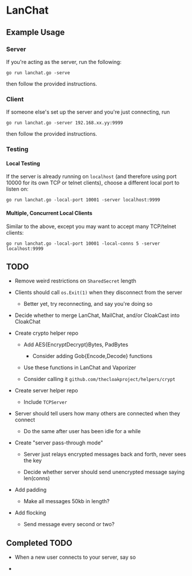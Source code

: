 # LanChat


## Example Usage

### Server

If you're acting as the server, run the following:

    go run lanchat.go -serve

then follow the provided instructions.


### Client

If someone else's set up the server and you're just connecting, run

    go run lanchat.go -server 192.168.xx.yy:9999

then follow the provided instructions.


### Testing

#### Local Testing

If the server is already running on `localhost` (and therefore using port 10000
for its own TCP or telnet clients), choose a different local port to listen on:

    go run lanchat.go -local-port 10001 -server localhost:9999


#### Multiple, Concurrent Local Clients

Similar to the above, except you may want to accept many TCP/telnet clients:

    go run lanchat.go -local-port 10001 -local-conns 5 -server localhost:9999


## TODO

* Remove weird restrictions on `SharedSecret` length

* Clients should call `os.Exit(1)` when they disconnect from the server

  * Better yet, try reconnecting, and say you're doing so

* Decide whether to merge LanChat, MailChat, and/or CloakCast into CloakChat

* Create crypto helper repo

  * Add AES{EncryptDecrypt}Bytes, PadBytes

    * Consider adding Gob{Encode,Decode} functions

  * Use these functions in LanChat and Vaporizer

  * Consider calling it `github.com/thecloakproject/helpers/crypt`

* Create server helper repo

  * Include `TCPServer`

* Server should tell users how many others are connected when they connect

  * Do the same after user has been idle for a while

* Create "server pass-through mode"

  * Server just relays encrypted messages back and forth, never sees the key

  * Decide whether server should send unencrypted message saying len(conns)

* Add padding

  * Make all messages 50kb in length?

* Add flocking

  * Send message every second or two?


## Completed TODO

* When a new user connects to your server, say so

* 
